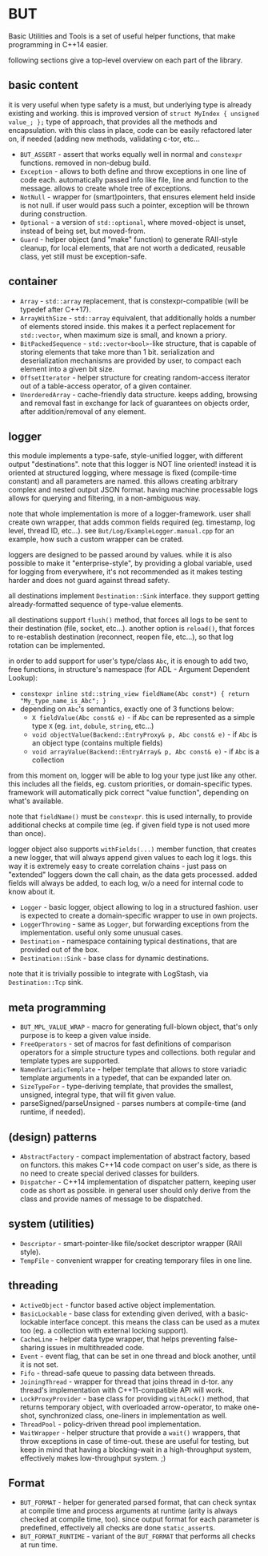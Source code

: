 # BUT

Basic Utilities and Tools is a set of useful helper functions, that make programming in C++14 easier.

following sections give a top-level overview on each part of the library.


## basic content
it is very useful when type safety is a must, but underlying type is already existing and working.
this is improved version of `struct MyIndex { unsigned value_; };` type of approach, that provides all the methods and encapsulation.
with this class in place, code can be easily refactored later on, if needed (adding new methods, validating c-tor, etc...
 * `BUT_ASSERT` - assert that works equally well in normal and `constexpr` functions. removed in non-debug build.
 * `Exception` - allows to both define and throw exceptions in one line of code each. automatically
passed info like file, line and function to the message. allows to create whole tree of exceptions.
 * `NotNull` - wrapper for (smart)pointers, that ensures element held inside is not null. if user would
pass such a pointer, exception will be thrown during construction.
 * `Optional` - a version of `std::optional`, where moved-object is unset, instead of being set, but moved-from.
 * `Guard` - helper object (and "make" function) to generate RAII-style cleanup, for local elements, that
are not worth a dedicated, reusable class, yet still must be exception-safe.


## container
 * `Array` - `std::array` replacement, that is constexpr-compatible (will be typedef after C++17).
 * `ArrayWithSize` - `std::array` equivalent, that additionally holds a number of elements stored inside.
this makes it a perfect replacement for `std::vector`, when maximum size is small, and known a priory.
 * `BitPackedSequence` - `std::vector<bool>`-like structure, that is capable of storing elements that
take more than 1 bit. serialization and deserialization mechanisms are provided by user, to compact
each element into a given bit size.
 * `OffsetIterator` - helper structure for creating random-access iterator out of a table-access operator,
of a given container.
 * `UnorderedArray` - cache-friendly data structure. keeps adding, browsing and removal fast in exchange
for lack of guarantees on objects order, after addition/removal of any element.


## logger
this module implements a type-safe, style-unified logger, with different output "destinations".
note that this logger is NOT line oriented!
instead it is oriented at structured logging, where message is fixed (compile-time constant) and all parameters are named.
this allows creating arbitrary complex and nested output JSON format.
having machine processable logs allows for querying and filtering, in a non-ambiguous way.

note that whole implementation is more of a logger-framework.
user shall create own wrapper, that adds common fields required (eg. timestamp, log level, thread ID, etc...).
see `But/Log/ExampleLogger.manual.cpp` for an example, how such a custom wrapper can be crated.

loggers are designed to be passed around by values.
while it is also possible to make it "enterprise-style", by providing a global variable, used for logging from everywhere,
it's not recommended as it makes testing harder and does not guard against thread safety.

all destinations implement `Destination::Sink` interface.
they support getting already-formatted sequence of type-value elements.

all destinations support `flush()` method, that forces all logs to be sent to their destination (file, socket, etc...).
another option is `reload()`, that forces to re-establish destination (reconnect, reopen file, etc...),
so that log rotation can be implemented.

in order to add support for user's type/class `Abc`, it is enough to add two, free functions,
in structure's namespace (for ADL - Argument Dependent Lookup):
- `constexpr inline std::string_view fieldName(Abc const*) { return "My_type_name_is_Abc"; }`
- depending on `Abc`'s semantics, exactly one of 3 functions below:
  - `X fieldValue(Abc const& e)` - if `Abc` can be represented as a simple type `X` (eg. `int`, `dobule`, `string`, etc...)
  - `void objectValue(Backend::EntryProxy& p, Abc const& e)` - if `Abc` is an object type (contains multiple fields)
  - `void arrayValue(Backend::EntryArray& p, Abc const& e)` - if `Abc` is a collection

from this moment on, logger will be able to log your type just like any other.
this includes all the fields, eg. custom priorities, or domain-specific types.
framework will automatically pick correct "value function", depending on what's available.

note that `fieldName()` must be `constexpr`.
this is used internally, to provide additional checks at compile time (eg. if given field type is not used more than once).

logger object also supports `withFields(...)` member function, that creates a new logger, that will always append given values to each log it logs.
this way it is extremely easy to create correlation chains - just pass on "extended" loggers down the call chain, as the data gets processed.
added fields will always be added, to each log, w/o a need for internal code to know about it.

 * `Logger` - basic logger, object allowing to log in a structured fashion. user is expected to create a domain-specific wrapper to use in own projects.
 * `LoggerThrowing` - same as `Logger`, but forwarding exceptions from the implementation. useful only some unusual cases.
 * `Destination` - namespace containing typical destinations, that are provided out of the box.
 * `Destination::Sink` - base class for dynamic destinations.

 note that it is trivially possible to integrate with LogStash, via `Destination::Tcp` sink.


## meta programming
 * `BUT_MPL_VALUE_WRAP` - macro for generating full-blown object, that's only purpose is to keep a given value inside.
 * `FreeOperators` - set of macros for fast definitions of comparison operators for a simple structure types
and collections. both regular and template types are supported.
 * `NamedVariadicTemplate` - helper template that allows to store variadic template arguments in a
typedef, that can be expanded later on.
 * `SizeTypeFor` - type-deriving template, that provides the smallest, unsigned, integral type, that will
fit given value.
 * parseSigned/parseUnsigned - parses numbers at compile-time (and runtime, if needed).


## (design) patterns
 * `AbstractFactory` - compact implementation of abstract factory, based on functors. this makes C++14
code compact on user's side, as there is no need to create special derived classes for builders.
 * `Dispatcher` - C++14 implementation of dispatcher pattern, keeping user code as short as possible.
in general user should only derive from the class and provide names of message to be dispatched.


## system (utilities)
 * `Descriptor` - smart-pointer-like file/socket descriptor wrapper (RAII style).
 * `TempFile` - convenient wrapper for creating temporary files in one line.


## threading
 * `ActiveObject` - functor based active object implementation.
 * `BasicLockable` - base class for extending given derived, with a basic-lockable interface concept.
this means the class can be used as a mutex too (eg. a collection with external locking support).
 * `CacheLine` - helper data type wrapper, that helps preventing false-sharing issues in multithreaded
code.
 * `Event` - event flag, that can be set in one thread and block another, until it is not set.
 * `Fifo` - thread-safe queue to passing data between threads.
 * `JoiningThread` - wrapper for thread that joins thread in d-tor. any thread's implementation with
C++11-compatible API will work.
 * `LockProxyProvider` - base class for providing `withLock()` method, that returns temporary object, with
overloaded arrow-operator, to make one-shot, synchronized class, one-liners in implementation as well.
 * `ThreadPool` - policy-driven thread pool implementation.
 * `WaitWrapper` - helper structure that provide a `wait()` wrappers, that throw exceptions in case of
time-out. these are useful for testing, but keep in mind that having a blocking-wait in a high-throughput
system, effectively makes low-throughput system. ;)


## Format
 * `BUT_FORMAT` - helper for generated parsed format, that can check syntax at compile time and process arguments at runtime (arity is always checked at compile time, too). since output format for each parameter is predefined, effectively all checks are done `static_assert`s.
 * `BUT_FORMAT_RUNTIME` - variant of the `BUT_FORMAT` that performs all checks at run time.

